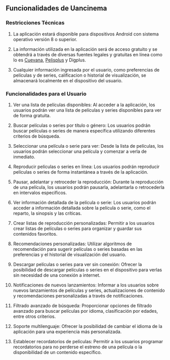 ## Funcionalidades de Uancinema

### Restricciones Técnicas

1. La aplicación estará disponible para dispositivos Android con sistema operativo versión 8 o superior.

2. La información utilizada en la aplicación será de acceso gratuito y se obtendrá a través de diversas fuentes legales y gratuitas en línea como lo es [Cuevana](https://www.cuevana3.eu/), [Pelisplus](https://pelisplus.rip/) y Digplus.

3. Cualquier información ingresada por el usuario, como preferencias de películas y de series, calificacion o historial de visualización, se almacenará localmente en el dispositivo del usuario.

### Funcionalidades para el Usuario

1. Ver una lista de películas disponibles: Al acceder a la aplicación, los usuarios podrán ver una lista de películas y series disponibles para ver de forma gratuita.

2. Buscar películas o series por título o género: Los usuarios podrán buscar películas o series de manera específica utilizando diferentes criterios de búsqueda.

3. Seleccionar una película o serie para ver: Desde la lista de películas, los usuarios podrán seleccionar una película y comenzar a verla de inmediato.

4. Reproducir películas o series en línea: Los usuarios podrán reproducir películas o series de forma instantánea a través de la aplicación.

5. Pausar, adelantar y retroceder la reproducción: Durante la reproducción de una película, los usuarios podrán pausarla, adelantarla o retrocederla en intervalos específicos.

6. Ver información detallada de la película o serie: Los usuarios podrán acceder a información detallada sobre la película o serie, como el reparto, la sinopsis y las críticas.

7. Crear listas de reproducción personalizadas: Permitir a los usuarios crear listas de películas o series para organizar y guardar sus contenidos favoritos.

8.  Recomendaciones personalizadas: Utilizar algoritmos de recomendación para sugerir películas o series basadas en las preferencias y el historial de visualización del usuario.

9.  Descargar películas o series para ver sin conexión: Ofrecer la posibilidad de descargar películas o series en el dispositivo para verlas sin necesidad de una conexión a internet.

10. Notificaciones de nuevos lanzamientos: Informar a los usuarios sobre nuevos lanzamientos de películas y series, actualizaciones de contenido y recomendaciones personalizadas a través de notificaciones.

11. Filtrado avanzado de búsqueda: Proporcionar opciones de filtrado avanzado para buscar películas por idioma, clasificación por edades, entre otros criterios.

12. Soporte multilenguaje: Ofrecer la posibilidad de cambiar el idioma de la aplicación para una experiencia más personalizada.

13. Establecer recordatorios de películas: Permitir a los usuarios programar recordatorios para no perderse el estreno de una película o la disponibilidad de un contenido específico.